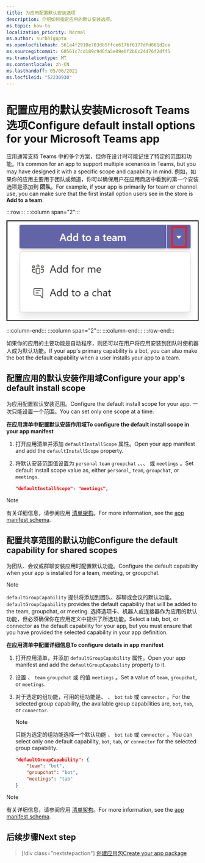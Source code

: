 ```yaml
---
title: 为应用配置默认安装选项
description: 介绍如何指定应用的默认安装选项。
ms.topic: how-to
localization_priority: Normal
ms.author: surbhigupta
ms.openlocfilehash: 561a4f2910e703db5ffce6176f6177dfd661d2ce
ms.sourcegitcommit: 60561c7cd189c9d6fa5e09e0f2b6c24476f2dff5
ms.translationtype: MT
ms.contentlocale: zh-CN
ms.lasthandoff: 05/06/2021
ms.locfileid: "52230930"
---
```

# <a name="configure-default-install-options-for-your-microsoft-teams-app"></a><span data-ttu-id="ac67d-103">配置应用的默认安装Microsoft Teams选项</span><span class="sxs-lookup"><span data-stu-id="ac67d-103">Configure default install options for your Microsoft Teams app</span></span>

<span data-ttu-id="ac67d-104">应用通常支持 Teams 中的多个方案，但你在设计时可能记住了特定的范围和功能。</span><span class="sxs-lookup"><span data-stu-id="ac67d-104">It’s common for an app to support multiple scenarios in Teams, but you may have designed it with a specific scope and capability in mind.</span></span> <span data-ttu-id="ac67d-105">例如，如果你的应用主要用于团队或频道，你可以确保用户在应用商店中看到的第一个安装选项是添加到 **团队**。</span><span class="sxs-lookup"><span data-stu-id="ac67d-105">For example, if your app is primarily for team or channel use, you can make sure that the first install option users see in the store is **Add to a team**.</span></span>

:::row:::
   :::column span="2":::

![添加应用下拉列表示例](../../assets/images/compose-extensions/addanapp.png)

   :::column-end:::
   :::column span="2":::
   :::column-end:::
:::row-end:::

<span data-ttu-id="ac67d-107">如果你的应用的主要功能是自动程序，则还可以在用户将应用安装到团队时使机器人成为默认功能。</span><span class="sxs-lookup"><span data-stu-id="ac67d-107">If your app's primary capability is a bot, you can also make the bot the default capability when a user installs your app to a team.</span></span>

## <a name="configure-your-apps-default-install-scope"></a><span data-ttu-id="ac67d-108">配置应用的默认安装作用域</span><span class="sxs-lookup"><span data-stu-id="ac67d-108">Configure your app's default install scope</span></span>

<span data-ttu-id="ac67d-109">为应用配置默认安装范围。</span><span class="sxs-lookup"><span data-stu-id="ac67d-109">Configure the default install scope for your app.</span></span> <span data-ttu-id="ac67d-110">一次只能设置一个范围。</span><span class="sxs-lookup"><span data-stu-id="ac67d-110">You can set only one scope at a time.</span></span>

<span data-ttu-id="ac67d-111">**在应用清单中配置默认安装作用域**</span><span class="sxs-lookup"><span data-stu-id="ac67d-111">**To configure the default install scope in your app manifest**</span></span>

1. <span data-ttu-id="ac67d-112">打开应用清单并添加 `defaultInstallScope` 属性。</span><span class="sxs-lookup"><span data-stu-id="ac67d-112">Open your app manifest and add the `defaultInstallScope` property.</span></span>
2. <span data-ttu-id="ac67d-113">将默认安装范围值设置为 `personal` `team` `groupchat` 、、、 或 `meetings` 。</span><span class="sxs-lookup"><span data-stu-id="ac67d-113">Set default install scope value as, either `personal`, `team`, `groupchat`, or `meetings`.</span></span>

    ```json
    "defaultInstallScope": "meetings",
    ```

> [!NOTE]
> <span data-ttu-id="ac67d-114">有关详细信息，请参阅应用 [清单架构](~/resources/schema/manifest-schema.md)。</span><span class="sxs-lookup"><span data-stu-id="ac67d-114">For more information, see the [app manifest schema](~/resources/schema/manifest-schema.md).</span></span>

## <a name="configure-the-default-capability-for-shared-scopes"></a><span data-ttu-id="ac67d-115">配置共享范围的默认功能</span><span class="sxs-lookup"><span data-stu-id="ac67d-115">Configure the default capability for shared scopes</span></span>

<span data-ttu-id="ac67d-116">为团队、会议或群聊安装应用时配置默认功能。</span><span class="sxs-lookup"><span data-stu-id="ac67d-116">Configure the default capability when your app is installed for a team, meeting, or groupchat.</span></span>

> [!NOTE]
> <span data-ttu-id="ac67d-117">`defaultGroupCapability` 提供将添加到团队、群聊或会议的默认功能。</span><span class="sxs-lookup"><span data-stu-id="ac67d-117">`defaultGroupCapability` provides the default capability that will be added to the team, groupchat, or meeting.</span></span> <span data-ttu-id="ac67d-118">选择选项卡、机器人或连接器作为应用的默认功能，但必须确保你在应用定义中提供了所选功能。</span><span class="sxs-lookup"><span data-stu-id="ac67d-118">Select a tab, bot, or connector as the default capability for your app, but you must ensure that you have provided the selected capability in your app definition.</span></span>

<span data-ttu-id="ac67d-119">**在应用清单中配置详细信息**</span><span class="sxs-lookup"><span data-stu-id="ac67d-119">**To configure details in app manifest**</span></span>

1. <span data-ttu-id="ac67d-120">打开应用清单，并添加 `defaultGroupCapability` 属性。</span><span class="sxs-lookup"><span data-stu-id="ac67d-120">Open your app manifest and add the `defaultGroupCapability` property to it.</span></span>
2. <span data-ttu-id="ac67d-121">设置 、 `team` `groupchat` 或 的值 `meetings` 。</span><span class="sxs-lookup"><span data-stu-id="ac67d-121">Set a value of `team`, `groupchat`, or `meetings`.</span></span>
3. <span data-ttu-id="ac67d-122">对于选定的组功能，可用的组功能是、 、 `bot` `tab` 或 `connector` 。</span><span class="sxs-lookup"><span data-stu-id="ac67d-122">For the selected group capability, the available group capabilities are, `bot`, `tab`, or `connector`.</span></span> 

    > [!NOTE]
    > <span data-ttu-id="ac67d-123">只能为选定的组功能选择一个默认功能 、 `bot` `tab` 或 `connector` 。</span><span class="sxs-lookup"><span data-stu-id="ac67d-123">You can select only one default capability, `bot`, `tab`, or `connector` for the selected group capability.</span></span>

    ```json
    "defaultGroupCapability": {
        "team": "bot",
        "groupchat": "bot",
        "meetings": "tab"
    }
    ```

> [!NOTE]
> <span data-ttu-id="ac67d-124">有关详细信息，请参阅应用 [清单架构](~/resources/schema/manifest-schema.md)。</span><span class="sxs-lookup"><span data-stu-id="ac67d-124">For more information, see the [app manifest schema](~/resources/schema/manifest-schema.md).</span></span>

## <a name="next-step"></a><span data-ttu-id="ac67d-125">后续步骤</span><span class="sxs-lookup"><span data-stu-id="ac67d-125">Next step</span></span>

> [!div class="nextstepaction"]
> [<span data-ttu-id="ac67d-126">创建应用包</span><span class="sxs-lookup"><span data-stu-id="ac67d-126">Create your app package</span></span>](~/concepts/build-and-test/apps-package.md)
